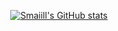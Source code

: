 <p align="center"/>
<a align="center" href="http://www.github.com/smaiill"><img src="https://github-readme-stats.vercel.app/api?username=smaiill&theme=github_dark&show_icons=true&count_private=true" alt="Smaiill's GitHub stats" /></a>
</p>
